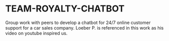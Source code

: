 # TEAM-ROYALTY-CHATBOT
Group work with peers to develop a chatbot for 24/7 online customer support for a car sales company. Loeber P. is referenced in this work as his video on youtube inspired us. 
